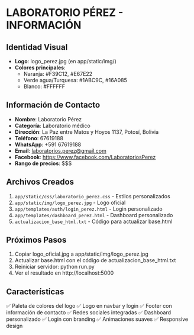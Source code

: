 ﻿# LABORATORIO PÉREZ - INFORMACIÓN

## Identidad Visual
- **Logo**: logo_perez.jpg (en app/static/img/)
- **Colores principales**:
  - Naranja: #F39C12, #E67E22
  - Verde agua/Turquesa: #1ABC9C, #16A085
  - Blanco: #FFFFFF

## Información de Contacto
- **Nombre**: Laboratorio Pérez
- **Categoría**: Laboratorio médico
- **Dirección**: La Paz entre Matos y Hoyos 1137, Potosí, Bolivia
- **Teléfono**: 67619188
- **WhatsApp**: +591 67619188
- **Email**: laboratorios.perez@gmail.com
- **Facebook**: https://www.facebook.com/LaboratoriosPerez
- **Rango de precios**: $$$

## Archivos Creados
1. `app/static/css/laboratorio_perez.css` - Estilos personalizados
2. `app/static/img/logo_perez.jpg` - Logo oficial
3. `app/templates/auth/login_perez.html` - Login personalizado
4. `app/templates/dashboard_perez.html` - Dashboard personalizado
5. `actualizacion_base_html.txt` - Código para actualizar base.html

## Próximos Pasos
1. Copiar logo_oficial.jpg a app/static/img/logo_perez.jpg
2. Actualizar base.html con el código de actualizacion_base_html.txt
3. Reiniciar servidor: python run.py
4. Ver el resultado en http://localhost:5000

## Características
✅ Paleta de colores del logo
✅ Logo en navbar y login
✅ Footer con información de contacto
✅ Redes sociales integradas
✅ Dashboard personalizado
✅ Login con branding
✅ Animaciones suaves
✅ Responsive design
